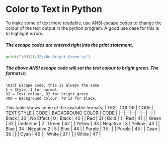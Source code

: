 # Color to Text in Python

To make some of text more readable,  use [ANSI escape codes](https://en.wikipedia.org/wiki/ANSI_escape_code) to change the colour of the text output in the python program. A good use case for this is to highlight errors.
##### The escape codes are entered right into the print statement.
``` python 
print("\033[1;32;40m Bright Green \n")
```

##### The above ANSI escape code will set the text colour to bright green. The format is;
``` 
\033[ Escape code, this is always the same
1 = Style, 1 for normal.
32 = Text colour, 32 for bright green.
40m = Background colour, 40 is for black.
```

This table shows some of the available formats;
| TEXT COLOR | CODE | TEXT STYLE | CODE | BACKGROUND COLOR | CODE |
|--|--|--|--|--|--|
| Black | 30 | No Effect | 0 | Black | 40 |
| Red | 31 | Bold | 1 | Red | 41 |
| Green | 32 | Underline | 2 | Green | 42 |
| Yellow | 33 | Negative | 3 | Yellow | 43 |
| Blue | 34 | Negative 2 | 5 | Blue | 44 |
| Purple | 35 |  |  | Purple | 45 |
| Cyan | 36 |  |  | Cyan | 46 |
| White | 37 |  |  | White | 47 |
